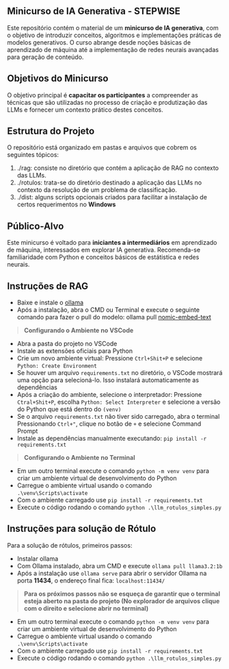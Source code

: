 ## Minicurso de IA Generativa - STEPWISE
Este repositório contém o material de um **minicurso de IA generativa**, com o objetivo de introduzir conceitos, algoritmos e implementações práticas de modelos generativos. O curso abrange desde noções básicas de aprendizado de máquina até a implementação de redes neurais avançadas para geração de conteúdo.

## Objetivos do Minicurso
O objetivo principal é **capacitar os participantes** a compreender as técnicas que são utilizadas no processo de criação e produtização das LLMs e fornecer um contexto prático destes conceitos.

## Estrutura do Projeto
O repositório está organizado em pastas e arquivos que cobrem os seguintes tópicos:
1. ./rag: consiste no diretório que contém a aplicação de RAG no contexto das LLMs.
2. ./rotulos: trata-se do diretório destinado a aplicação das LLMs no contexto da resolução de um problema de classificação.
3. ./dist: alguns scripts opcionais criados para facilitar a instalação de certos requerimentos no **Windows**

## Público-Alvo
Este minicurso é voltado para **iniciantes a intermediários** em aprendizado de máquina, interessados em explorar IA generativa. Recomenda-se familiaridade com Python e conceitos básicos de estátistica e redes neurais.


## Instruções de RAG
- Baixe e instale o [ollama](https://ollama.com/)
- Após a instalação, abra o CMD ou Terminal e execute o seguinte comando para fazer o pull do modelo: ollama pull [nomic-embed-text](https://www.bing.com/search?pglt=169&q=nomic-embed-text&cvid=82a471cbc070441290d053f284a8ccb4&gs_lcrp=EgRlZGdlKgYIABBFGDkyBggAEEUYOTIICAEQ6QcY_FXSAQczNjNqMGoxqAIAsAIA&FORM=ANNAB1&PC=U531)
> **Configurando o Ambiente no VSCode**
- Abra a pasta do projeto no VSCode 
- Instale as extensões oficiais para Python
- Crie um novo ambiente virtual: Pressione ``Ctrl+Shit+P`` e selecione ``Python: Create Environment``
- Se houver um arquivo ``requirements.txt`` no diretório, o VSCode mostrará uma opção para selecioná-lo. Isso instalará automaticamente as dependências
- Após a criação do ambiente, selecione o interpretador: Pressione ``Ctral+Shit+P``, escolha ``Python: Select Interpreter`` e  selecione a versão do Python que está dentro do ``(venv)``
- Se o arquivo ``requirements.txt`` não tiver sido carregado, abra o terminal Pressionando ``Ctrl+"``, clique no botão de ``+`` e selecione Command Prompt
- Instale as dependências manualmente executando: ``pip install -r requirements.txt``
>**Configurando o Ambiente no Terminal**
- Em um outro terminal execute o comando ``python -m venv venv`` para criar um ambiente virtual de desenvolvimento do Python
- Carregue o ambiente virtual usando o comando ``.\venv\Scripts\activate``
- Com o ambiente carregado use ``pip install -r requirements.txt``
- Execute o código rodando o comando ``python .\llm_rotulos_simples.py``

## Instruções para solução de Rótulo
Para a solução de rótulos, primeiros passos:<br/>
- Instalar ollama
- Com Ollama instalado, abra um CMD e execute ``ollama pull llama3.2:1b``
- Após a instalação use ``ollama serve`` para abrir o servidor Ollama na porta **11434**, o endereço final fica: ``localhost:11434/``
> **Para os próximos passos não se esqueça de garantir que o terminal esteja aberto na pasta do projeto (No explorador de arquivos clique com o direito e selecione abrir no terminal)**
- Em um outro terminal execute o comando ``python -m venv venv`` para criar um ambiente virtual de desenvolvimento do Python
- Carregue o ambiente virtual usando o comando ``.\venv\Scripts\activate``
- Com o ambiente carregado use ``pip install -r requirements.txt``
- Execute o código rodando o comando ``python .\llm_rotulos_simples.py``
